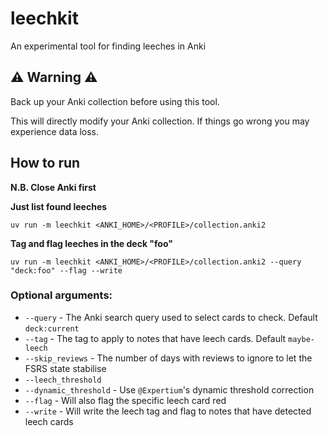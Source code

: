 # leechkit

An experimental tool for finding leeches in Anki

## ⚠ Warning ⚠

Back up your Anki collection before using this tool.

This will directly modify your Anki collection.
If things go wrong you may experience data loss.

## How to run

**N.B. Close Anki first**

**Just list found leeches**
```shell
uv run -m leechkit <ANKI_HOME>/<PROFILE>/collection.anki2
```

**Tag and flag leeches in the deck "foo"**
```shell
uv run -m leechkit <ANKI_HOME>/<PROFILE>/collection.anki2 --query "deck:foo" --flag --write
```

### Optional arguments:

- `--query` - The Anki search query used to select cards to check. Default `deck:current`
- `--tag` - The tag to apply to notes that have leech cards. Default `maybe-leech`
- `--skip_reviews` - The number of days with reviews to ignore to let the FSRS state stabilise
- `--leech_threshold`
- `--dynamic_threshold` - Use `@Expertium`'s dynamic threshold correction
- `--flag` - Will also flag the specific leech card red
- `--write` - Will write the leech tag and flag to notes that have detected leech cards
